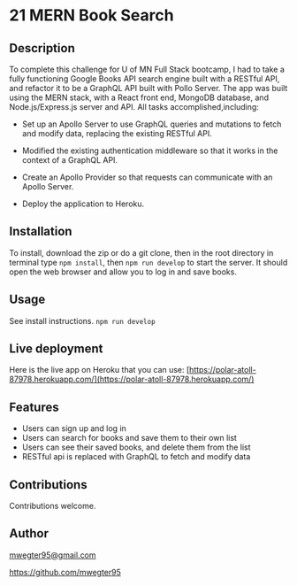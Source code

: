 # 21 MERN Book Search

## Description
To complete this challenge for U of MN Full Stack bootcamp, I had to take a fully functioning Google Books API search engine built with a RESTful API, and refactor it to be a GraphQL API built with Pollo Server. The app was built using the MERN stack, with a React front end, MongoDB database, and Node.js/Express.js server and API. All tasks accomplished,including:

* Set up an Apollo Server to use GraphQL queries and mutations to fetch and modify data, replacing the existing RESTful API.

* Modified the existing authentication middleware so that it works in the context of a GraphQL API.

* Create an Apollo Provider so that requests can communicate with an Apollo Server.

* Deploy the application to Heroku.

## Installation
To install, download the zip or do a git clone, then in the root directory in terminal type ```npm install```, then ```npm run develop``` to start the server. It should open the web browser and allow you to log in and save books.

## Usage
See install instructions. ```npm run develop```
## Live deployment
Here is the live app on Heroku that you can use: [https://polar-atoll-87978.herokuapp.com/](https://polar-atoll-87978.herokuapp.com/)



## Features
* Users can sign up and log in
* Users can search for books and save them to their own list
* Users can see their saved books, and delete them from the list
* RESTful api is replaced with GraphQL to fetch and modify data

## Contributions
Contributions welcome.



## Author
mwegter95@gmail.com

https://github.com/mwegter95
